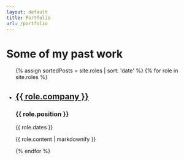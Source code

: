 ```yaml
---
layout: default
title: Portfolio
url: /portfolio
---
```


# Some of my past work

<ul>
  {% assign sortedPosts = site.roles | sort: 'date' %}
  {% for role in site.roles %}
    <li>
      <h2><a href="{{ role.url }}">{{ role.company }}</a></h2>
      <h3>{{ role.position }}</h3>
      <p>{{ role.dates }}<br/>
      <p>{{ role.content | markdownify }}</p>
    </li>
  {% endfor %}
</ul>
